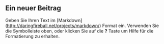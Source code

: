 ## Ein neuer Beitrag

Geben Sie Ihren Text im [Markdown] (http://daringfireball.net/projects/markdown/) Format ein. Verwenden Sie die Symbolleiste oben, oder klicken Sie auf die **?** Taste um Hilfe für die Formatierung zu erhalten.



